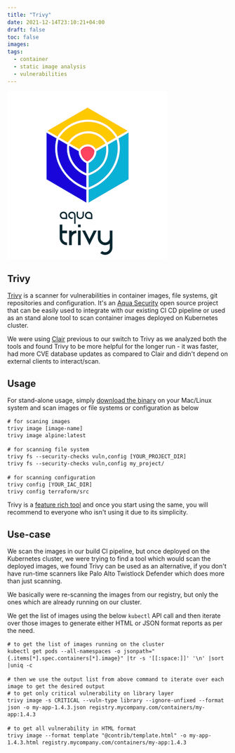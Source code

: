 ```yaml
---
title: "Trivy"
date: 2021-12-14T23:10:21+04:00
draft: false
toc: false
images:
tags:
  - container
  - static image analysis
  - vulnerabilities
---
```

![trivy](/trivy.png)
## Trivy 
[Trivy](https://github.com/aquasecurity/trivy) is a scanner for vulnerabilities in container images, file systems, git repositories and configuration. It's an [Aqua Security](https://aquasec.com/) open source project that can be easily used to integrate with our existing CI CD pipeline or used as an stand alone tool to scan container images deployed on Kubernetes cluster. 

We were using [Clair](https://github.com/coreos/clair) previous to our switch to Trivy as we analyzed both the tools and found Trivy to be more helpful for the longer run - it was faster, had more CVE database updates as compared to Clair and didn't depend on external clients to interact/scan.

## Usage
For stand-alone usage, simply [download the binary](https://github.com/aquasecurity/trivy/releases) on your Mac/Linux system and scan images or file systems or configuration as below

```
# for scaning images
trivy image [image-name]
trivy image alpine:latest

# for scanning file system
trivy fs --security-checks vuln,config [YOUR_PROJECT_DIR]
trivy fs --security-checks vuln,config my_project/

# for scanning configuration
trivy config [YOUR_IAC_DIR]
trivy config terraform/src

``` 

Trivy is a [feature rich tool](https://github.com/aquasecurity/trivy#features) and once you start using the same, you will recommend to everyone who isn't using it due to its simplicity.

## Use-case
We scan the images in our build CI pipeline, but once deployed on the Kubernetes cluster, we were trying to find a tool which would scan the deployed images, we found Trivy can be used as an alternative, if you don't have run-time scanners like Palo Alto Twistlock Defender which does more than just scanning.

We basically were re-scanning the images from our registry, but only the ones which are already running on our cluster.

We get the list of images using the below `kubectl` API call and then iterate over those images to generate either HTML or JSON format reports as per the need.

```
# to get the list of images running on the cluster
kubectl get pods --all-namespaces -o jsonpath="{.items[*].spec.containers[*].image}" |tr -s '[[:space:]]' '\n' |sort |uniq -c

# then we use the output list from above command to iterate over each image to get the desired output
# to get only critical vulnerability on library layer
trivy image -s CRITICAL --vuln-type library --ignore-unfixed --format json -o my-app-1.4.3.json registry.mycompany.com/containers/my-app:1.4.3

# to get all vulnerability in HTML format
trivy image --format template "@contrib/template.html" -o my-app-1.4.3.html registry.mycompany.com/containers/my-app:1.4.3
```